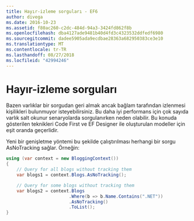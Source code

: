 ```yaml
---
title: Hayır-izleme sorguları - EF6
author: divega
ms.date: 2016-10-23
ms.assetid: f80ac260-c2dc-484d-94a3-3424fd862f8b
ms.openlocfilehash: dba4127ade9481b40d4fd3c4323532ddfedf6980
ms.sourcegitcommit: dadee5905ada9ecdbae28363a682950383ce3e10
ms.translationtype: MT
ms.contentlocale: tr-TR
ms.lasthandoff: 08/27/2018
ms.locfileid: "42994246"
---
```

# <a name="no-tracking-queries"></a>Hayır-izleme sorguları
Bazen varlıklar bir sorgudan geri almak ancak bağlam tarafından izlenmesi kişilikleri bulunmuyor isteyebilirsiniz. Bu daha iyi performans için çok sayıda varlık salt okunur senaryolarda sorgulanırken neden olabilir. Bu konuda gösterilen teknikleri Code First ve EF Designer ile oluşturulan modeller için eşit oranda geçerlidir.  

Yeni bir genişletme yöntemi bu şekilde çalıştırılması herhangi bir sorgu AsNoTracking sağlar. Örneğin:  

``` csharp
using (var context = new BloggingContext())
{
    // Query for all blogs without tracking them
    var blogs1 = context.Blogs.AsNoTracking();

    // Query for some blogs without tracking them
    var blogs2 = context.Blogs
                        .Where(b => b.Name.Contains(".NET"))
                        .AsNoTracking()
                        .ToList();
}
```  
